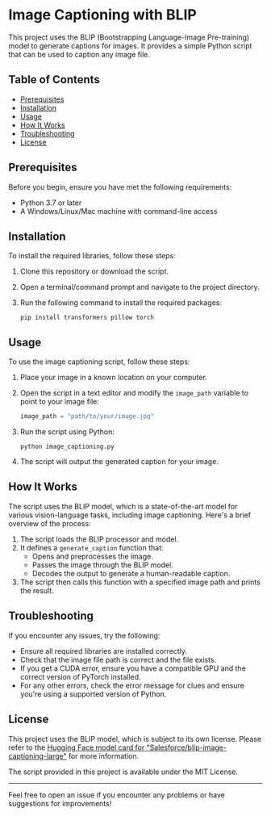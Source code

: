 # Image Captioning with BLIP

This project uses the BLIP (Bootstrapping Language-Image Pre-training) model to generate captions for images. It provides a simple Python script that can be used to caption any image file.

## Table of Contents

- [Prerequisites](#prerequisites)
- [Installation](#installation)
- [Usage](#usage)
- [How It Works](#how-it-works)
- [Troubleshooting](#troubleshooting)
- [License](#license)

## Prerequisites

Before you begin, ensure you have met the following requirements:
* Python 3.7 or later
* A Windows/Linux/Mac machine with command-line access

## Installation

To install the required libraries, follow these steps:

1. Clone this repository or download the script.
2. Open a terminal/command prompt and navigate to the project directory.
3. Run the following command to install the required packages:

   ```
   pip install transformers pillow torch
   ```

## Usage

To use the image captioning script, follow these steps:

1. Place your image in a known location on your computer.
2. Open the script in a text editor and modify the `image_path` variable to point to your image file:

   ```python
   image_path = "path/to/your/image.jpg"
   ```

3. Run the script using Python:

   ```
   python image_captioning.py
   ```

4. The script will output the generated caption for your image.

## How It Works

The script uses the BLIP model, which is a state-of-the-art model for various vision-language tasks, including image captioning. Here's a brief overview of the process:

1. The script loads the BLIP processor and model.
2. It defines a `generate_caption` function that:
   - Opens and preprocesses the image.
   - Passes the image through the BLIP model.
   - Decodes the output to generate a human-readable caption.
3. The script then calls this function with a specified image path and prints the result.

## Troubleshooting

If you encounter any issues, try the following:

- Ensure all required libraries are installed correctly.
- Check that the image file path is correct and the file exists.
- If you get a CUDA error, ensure you have a compatible GPU and the correct version of PyTorch installed.
- For any other errors, check the error message for clues and ensure you're using a supported version of Python.

## License

This project uses the BLIP model, which is subject to its own license. Please refer to the [Hugging Face model card for "Salesforce/blip-image-captioning-large"](https://huggingface.co/Salesforce/blip-image-captioning-large) for more information.

The script provided in this project is available under the MIT License.

---

Feel free to open an issue if you encounter any problems or have suggestions for improvements!
